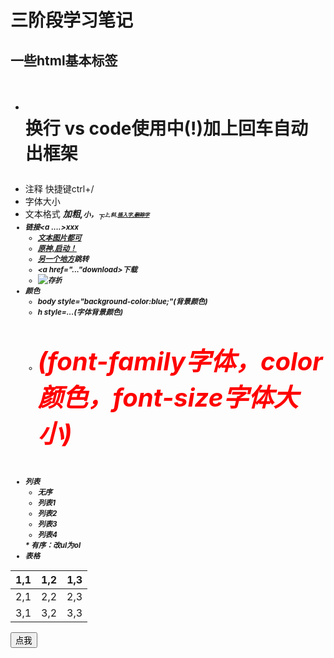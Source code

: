 # 三阶段学习笔记
## 一些html基本标签
* <h1> <p> <boby> <br>换行 vs code使用中(!)加上回车自动出框架
* 注释 快捷键ctrl+/
* 字体大小<font size="6"></font>
* 文本格式 <b><strong><em>加粗,<small>小，<sub>下<sup>上,<i>斜,<ins>插入字,<del>删除字
* 链接<a ....>xxx</a>
  * <a href="url">文本图片都可</a>
  * <a href="http://yuanshen.com" target="blank">原神,启动！</a>
  * <a href="#...">另一个地方</a>跳转
  * <a href="..."download>下载</a>
  * <img 
  src="https://i0.hdslb.com/bfs/archive/f728b22a6a1523afa0644f58b31416e9095ea035.jpg@672w_378h_1c_!web-home-common-cover.webp"
  alt="存折"
  />
* 颜色
  * body style="background-color:blue;"(背景颜色)
  * h style=...(字体背景颜色)
  * <p style="font-famliy:arial;color:red;font-size:40px">(font-family字体，color颜色，font-size字体大小)
* 列表
   * 无序
   <ul>
   <li>列表1</li>
   <li>列表2</li>
   <li>列表3</li>
   <li>列表4</li>
    </ul>
    * 有序：改ul为ol
* 表格
 <table>
 <thead>
 <tr>
 <th>1,1</th>
 <th>1,2</th>
 <th>1,3</th>
 </tr>
 </thead>
 <tbody>
 <tr>
 <td>2,1</td>
 <td>2,2</td>
 <td>2,3</td>
 </tr>
 <tr>
 <td>3,1</td>
 <td>3,2</td>
 <td>3,3</td>
 </tr>
 </tbody>
 </table>

<button>点我</button>